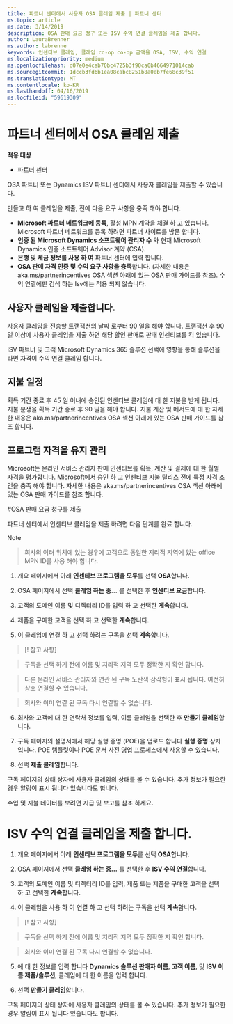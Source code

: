 ```yaml
---
title: 파트너 센터에서 사용자 OSA 클레임 제출 | 파트너 센터
ms.topic: article
ms.date: 3/14/2019
description: OSA 판매 요금 청구 또는 ISV 수익 연결 클레임을 제출 합니다.
author: LauraBrenner
ms.author: labrenne
keywords: 인센티브 클레임, 클레임 co-op co-op 금액을 OSA, ISV, 수익 연결
ms.localizationpriority: medium
ms.openlocfilehash: d07e0e4cab70bc4725b3f90ca0b4664971014cab
ms.sourcegitcommit: 1dccb3fd6b1ea08cabc8251b8a0eb7fe68c39f51
ms.translationtype: MT
ms.contentlocale: ko-KR
ms.lasthandoff: 04/16/2019
ms.locfileid: "59619309"
---
```

# <a name="submit-your-osa-claims-in-partner-center"></a>파트너 센터에서 OSA 클레임 제출

**적용 대상**

-  파트너 센터

OSA 파트너 또는 Dynamics ISV 파트너 센터에서 사용자 클레임을 제출할 수 있습니다. 

만들고 하 여 클레임을 제출, 전에 다음 요구 사항을 충족 해야 합니다. 
-   **Microsoft 파트너 네트워크에 등록**, 활성 MPN 계약을 체결 하 고 있습니다. Microsoft 파트너 네트워크를 등록 하려면 파트너 사이트를 방문 합니다. 
-   **인증 된 Microsoft Dynamics 소프트웨어 관리자 수** 와 현재 Microsoft Dynamics 인증 소프트웨어 Advisor 계약 (CSA). 
-   **은행 및 세금 정보를 사용 하 여** 파트너 센터에 입력 합니다. 
-   **OSA 판매 자격 인증 및 수익 요구 사항을 충족**합니다. (자세한 내용은 aka.ms/partnerincentives OSA 섹션 아래에 있는 OSA 판매 가이드를 참조). 수익 연결에만 검색 하는 Isv에는 적용 되지 않습니다. 

## <a name="submitting-your-claim"></a>사용자 클레임을 제출합니다.

사용자 클레임을 전송할 트랜잭션의 날짜 로부터 90 일을 해야 합니다. 트랜잭션 후 90 일 이상에 사용자 클레임을 제출 하면 해당 할인 판매로 판매 인센티브를 킥 있습니다. 

ISV 파트너 및 고객 Microsoft Dynamics 365 솔루션 선택에 영향을 통해 솔루션을 라면 자격이 수익 연결 클레임 합니다.   

## <a name="payment-schedule"></a>지불 일정

획득 기간 종료 후 45 일 이내에 승인된 인센티브 클레임에 대 한 지불을 받게 됩니다. 지불 분쟁을 획득 기간 종료 후 90 일을 해야 합니다. 지불 계산 및 메서드에 대 한 자세한 내용은 aka.ms/partnerincentives OSA 섹션 아래에 있는 OSA 판매 가이드를 참조 합니다.

## <a name="maintaining-your-program-eligibility"></a>프로그램 자격을 유지 관리

Microsoft는 온라인 서비스 관리자 판매 인센티브를 획득, 계산 및 결제에 대 한 월별 자격을 평가합니다. Microsoft에서 승인 하 고 인센티브 지불 릴리스 전에 특정 자격 조건을 충족 해야 합니다. 자세한 내용은 aka.ms/partnerincentives OSA 섹션 아래에 있는 OSA 판매 가이드를 참조 합니다.

#<a name="submit-an-osa-sell-fee-claim"></a>OSA 판매 요금 청구를 제출

파트너 센터에서 인센티브 클레임을 제출 하려면 다음 단계를 완료 합니다.  

>[!NOTE]

>회사의 여러 위치에 있는 경우에 고객으로 동일한 지리적 지역에 있는 office MPN ID를 사용 해야 합니다. 

1.  개요 페이지에서 아래 **인센티브 프로그램을 모두**를 선택 **OSA**합니다.

2.  OSA 페이지에서 선택 **클레임 하는 중...** 를 선택한 후 **인센티브 요금**합니다.

3.  고객의 도메인 이름 및 디렉터리 ID를 입력 하 고 선택한 **계속**합니다. 

4.  제품을 구매한 고객을 선택 하 고 선택한 **계속**합니다. 

5.  이 클레임에 연결 하 고 선택 하려는 구독을 선택 **계속**합니다.

>[! 참고 사항]

>구독을 선택 하기 전에 이름 및 지리적 지역 모두 정확한 지 확인 합니다. 

>다른 온라인 서비스 관리자와 연관 된 구독 노란색 삼각형이 표시 됩니다. 여전히 상호 연결할 수 있습니다. 

>회사와 이미 연결 된 구독 다시 연결할 수 없습니다.  

6.  회사와 고객에 대 한 연락처 정보를 입력, 이름 클레임을 선택한 후 **만들기 클레임**합니다. 

7.  구독 페이지의 설명서에서 해당 실행 증명 (POE)을 업로드 합니다 **실행 증명** 상자입니다. POE 템플릿이나 POE 문서 사전 영업 프로세스에서 사용할 수 있습니다. 

8.  선택 **제출 클레임**합니다.    

구독 페이지의 상태 상자에 사용자 클레임의 상태를 볼 수 있습니다. 추가 정보가 필요한 경우 알림이 표시 됩니다 있습니다도 합니다.

수입 및 지불 데이터를 보려면 지급 및 보고를 참조 하세요. 
 
# <a name="submit-an-isv-revenue-association-claim"></a>ISV 수익 연결 클레임을 제출 합니다.

1.  개요 페이지에서 아래 **인센티브 프로그램을 모두**를 선택 **OSA**합니다.

2.  OSA 페이지에서 선택 **클레임 하는 중...** 를 선택한 후 **ISV 수익 연결**합니다.

3.  고객의 도메인 이름 및 디렉터리 ID를 입력, 제품 또는 제품을 구매한 고객을 선택 하 고 선택한 **계속**합니다. 

4.  이 클레임을 사용 하 여 연결 하 고 선택 하려는 구독을 선택 **계속**합니다.

>[! 참고 사항]

>구독을 선택 하기 전에 이름 및 지리적 지역 모두 정확한 지 확인 합니다. 

>회사와 이미 연결 된 구독 다시 연결할 수 없습니다.  

5.  에 대 한 정보를 입력 합니다 **Dynamics 솔루션 판매자 이름**, **고객 이름**, 및 **ISV 이름 제품/솔루션**, 클레임에 대 한 이름을 입력 합니다. 

6.  선택 **만들기 클레임**합니다. 

구독 페이지의 상태 상자에 사용자 클레임의 상태를 볼 수 있습니다. 추가 정보가 필요한 경우 알림이 표시 됩니다 있습니다도 합니다.
